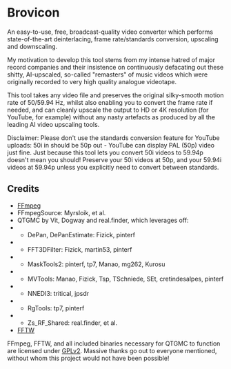 # Brovicon
An easy-to-use, free, broadcast-quality video converter which performs state-of-the-art deinterlacing, frame rate/standards conversion, upscaling and downscaling.

My motivation to develop this tool stems from my intense hatred of major record companies and their insistence on continuously defacating out these shitty, AI-upscaled, so-called "remasters" of music videos which were originally recorded to very high quality analogue videotape.

This tool takes any video file and preserves the original silky-smooth motion rate of 50/59.94 Hz, whilst also enabling you to convert the frame rate if needed, and can cleanly upscale the output to HD or 4K resolution (for YouTube, for example) without any nasty artefacts as produced by all the leading AI video upscaling tools.

Disclaimer: Please don't use the standards conversion feature for YouTube uploads: 50i in should be 50p out - YouTube can display PAL (50p) video just fine. Just because this tool lets you convert 50i videos to 59.94p doesn't mean you should! Preserve your 50i videos at 50p, and your 59.94i videos at 59.94p unless you explicitly need to convert between standards.

## Credits
- [FFmpeg](https://ffmpeg.org/)
- FFmpegSource: Myrsloik, et al.
- QTGMC by Vit, Dogway and real.finder, which leverages off:
- - DePan, DePanEstimate: Fizick, pinterf
- - FFT3DFilter: Fizick, martin53, pinterf
- - MaskTools2: pinterf, tp7, Manao, mg262, Kurosu
- - MVTools: Manao, Fizick, Tsp, TSchniede, SEt, cretindesalpes, pinterf
- - NNEDI3: tritical, jpsdr
- - RgTools: tp7, pinterf
- - Zs_RF_Shared: real.finder, et al.
- [FFTW](http://www.fftw.org/)

FFmpeg, FFTW, and all included binaries necessary for QTGMC to function are licensed under [GPLv2](https://www.gnu.org/licenses/gpl-2.0.txt).
Massive thanks go out to everyone mentioned, without whom this project would not have been possible!
